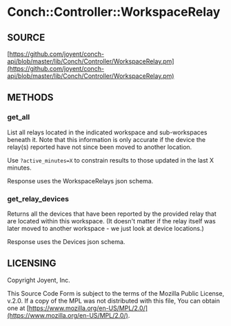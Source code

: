 # Conch::Controller::WorkspaceRelay

## SOURCE

[https://github.com/joyent/conch-api/blob/master/lib/Conch/Controller/WorkspaceRelay.pm](https://github.com/joyent/conch-api/blob/master/lib/Conch/Controller/WorkspaceRelay.pm)

## METHODS

### get\_all

List all relays located in the indicated workspace and sub-workspaces beneath it.
Note that this information is only accurate if the device the relay(s) reported
have not since been moved to another location.

Use `?active_minutes=X` to constrain results to those updated in the last X minutes.

Response uses the WorkspaceRelays json schema.

### get\_relay\_devices

Returns all the devices that have been reported by the provided relay that are located within
this workspace. (It doesn't matter if the relay itself was later moved to another workspace - we
just look at device locations.)

Response uses the Devices json schema.

## LICENSING

Copyright Joyent, Inc.

This Source Code Form is subject to the terms of the Mozilla Public License,
v.2.0. If a copy of the MPL was not distributed with this file, You can obtain
one at [https://www.mozilla.org/en-US/MPL/2.0/](https://www.mozilla.org/en-US/MPL/2.0/).
